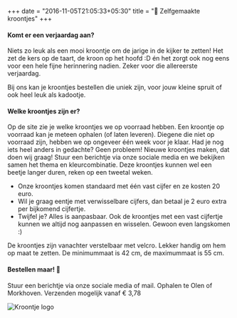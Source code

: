 +++
date = "2016-11-05T21:05:33+05:30"
title = "👑 Zelfgemaakte kroontjes"
+++


#### Komt er een verjaardag aan?

Niets zo leuk als een mooi kroontje om de jarige in de kijker te zetten! Het zet de kers op de taart, de kroon op het hoofd :D én het zorgt ook nog eens voor een hele fijne herinnering nadien. Zeker voor die allereerste verjaardag.

Bij ons kan je kroontjes bestellen die uniek zijn, voor jouw kleine spruit of ook heel leuk als kadootje.



#### Welke kroontjes zijn er?

Op de site zie je welke kroontjes we op voorraad hebben. Een kroontje op voorraad kan je meteen ophalen (of laten leveren). Diegene die niet op voorraad zijn, hebben we op ongeveer één week voor je klaar. Had je nog iets heel anders in gedachte? Geen probleem! Nieuwe kroontjes maken, dat doen wij graag! Stuur een berichtje via onze sociale media en we bekijken samen het thema en kleurcombinatie. Deze kroontjes kunnen wel een beetje langer duren, reken op een tweetal weken.

* Onze kroontjes komen standaard met één vast cijfer en ze kosten 20 euro.
* Wil je graag eentje met verwisselbare cijfers, dan betaal je 2 euro extra per bijkomend cijfertje.
* Twijfel je? Alles is aanpasbaar. Ook de kroontjes met een vast cijfertje kunnen we altijd nog aanpassen en wisselen. Gewoon even langskomen :)

De kroontjes zijn vanachter verstelbaar met velcro. Lekker handig om hem op maat te zetten. De minimummaat is 42 cm, de maximummaat is 55 cm.



#### Bestellen maar! 🥳

Stuur een berichtje via onze sociale media of mail.
Ophalen te Olen of Morkhoven.
Verzenden mogelijk vanaf € 3,78

![Kroontje logo][1]


[1]: /img/kroontjes_paars.jpg